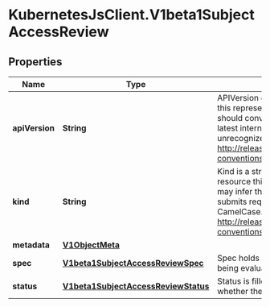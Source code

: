# KubernetesJsClient.V1beta1SubjectAccessReview

## Properties
Name | Type | Description | Notes
------------ | ------------- | ------------- | -------------
**apiVersion** | **String** | APIVersion defines the versioned schema of this representation of an object. Servers should convert recognized schemas to the latest internal value, and may reject unrecognized values. More info: http://releases.k8s.io/HEAD/docs/devel/api-conventions.md#resources | [optional] 
**kind** | **String** | Kind is a string value representing the REST resource this object represents. Servers may infer this from the endpoint the client submits requests to. Cannot be updated. In CamelCase. More info: http://releases.k8s.io/HEAD/docs/devel/api-conventions.md#types-kinds | [optional] 
**metadata** | [**V1ObjectMeta**](V1ObjectMeta.md) |  | [optional] 
**spec** | [**V1beta1SubjectAccessReviewSpec**](V1beta1SubjectAccessReviewSpec.md) | Spec holds information about the request being evaluated | 
**status** | [**V1beta1SubjectAccessReviewStatus**](V1beta1SubjectAccessReviewStatus.md) | Status is filled in by the server and indicates whether the request is allowed or not | [optional] 


